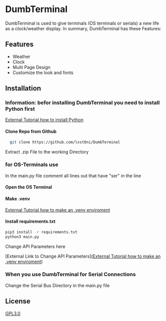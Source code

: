
# DumbTerminal

DumbTerminal is used to give terminals (OS terminals or serials) a new life as a clock/weather display. In summary, DumbTerminal has these Features:





## Features

- Weather
- Clock 
- Multi Page Design
- Customize the look and fonts





## Installation

### Information: befor installing DumbTerminal you need to install Python first
[External Tutorial how to install Python](https://kinsta.com/knowledgebase/install-python/)



#### Clone Repo from Github
```bash
  git clone https://github.com/lxstOni/DumbTerminal
```

Extract .zip File to the working Directory

### for OS-Terminals use

In the main.py file comment all lines out that have "ser" in the line 

#### Open the OS Terminal

#### Make .venv
[External Tutorial how to make an .venv enviroment](https://mothergeo-py.readthedocs.io/en/latest/development/how-to/venv.html)

#### Install requirements.txt
```bash
pip3 install -r requirements.txt
python3 main.py 
```

Change API Parameters here 


[External Link to Change API Parameters]([External Tutorial how to make an .venv enviroment](https://mothergeo-py.readthedocs.io/en/latest/development/how-to/venv.html))


### When you use DumbTerminal for Serial Connections

Change the Serial Bus Directory in the main.py file





    
## License

[GPL3.0](https://choosealicense.com/licenses/gpl-3.0/)
